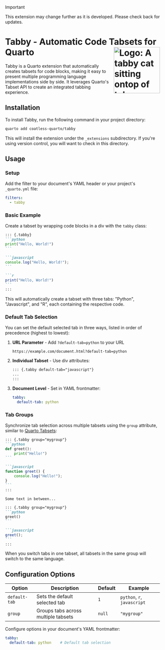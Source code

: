 > [!IMPORTANT]
>
> This extension may change further as it is developed. Please check back for updates.

# Tabby - Automatic Code Tabsets for Quarto <img src="https://github.com/user-attachments/assets/2b293570-727a-4ca2-85e6-0c308108772a" align ="right" alt="Logo: A tabby cat sitting ontop of tabs." width ="150"/>

Tabby is a Quarto extension that automatically creates tabsets for code blocks, making it easy to present multiple programming language implementations side by side. It leverages Quarto's Tabset API to create an integrated tabbing experience.

## Installation

To install Tabby, run the following command in your project directory:

```bash
quarto add coatless-quarto/tabby
```

This will install the extension under the `_extensions` subdirectory. If you're using version control, you will want to check in this directory.

## Usage

### Setup

Add the filter to your document's YAML header or your project's `_quarto.yml` file:

```yaml
filters:
  - tabby
```

### Basic Example

Create a tabset by wrapping code blocks in a div with the `tabby` class:

````markdown
::: {.tabby}
```python
print("Hello, World!")
```

```javascript
console.log("Hello, World!");
```

```r
print("Hello, World!")
```
:::
````

This will automatically create a tabset with three tabs: "Python", "Javascript", and "R", each containing the respective code.

### Default Tab Selection

You can set the default selected tab in three ways, listed in order of precedence (highest to lowest):

1. **URL Parameter** - Add `?default-tab=python` to your URL
   ```
   https://example.com/document.html?default-tab=python
   ```

2. **Individual Tabset** - Use div attributes:
   ```markdown
   ::: {.tabby default-tab="javascript"}
   ...
   :::
   ```

3. **Document Level** - Set in YAML frontmatter:
   ```yaml
   tabby:
     default-tab: python
   ```

### Tab Groups

Synchronize tab selection across multiple tabsets using the `group` attribute, similar to [Quarto Tabsets](https://quarto.org/docs/output-formats/html-basics.html#tabset-groups):

````markdown
::: {.tabby group="mygroup"}
```python
def greet():
    print("Hello!")
```

```javascript
function greet() {
    console.log("Hello!");
}
```
:::

Some text in between...

::: {.tabby group="mygroup"}
```python
greet()
```

```javascript
greet();
```
:::
````

When you switch tabs in one tabset, all tabsets in the same group will switch to the same language.

## Configuration Options

| Option | Description | Default | Example |
|--------|-------------|---------|----------|
| `default-tab` | Sets the default selected tab | `1` | `python`, `r`, `javascript` |
| `group` | Groups tabs across multiple tabsets | `null` | `"mygroup"` |

Configure options in your document's YAML frontmatter:

```yaml
tabby:
  default-tab: python    # Default tab selection
```
